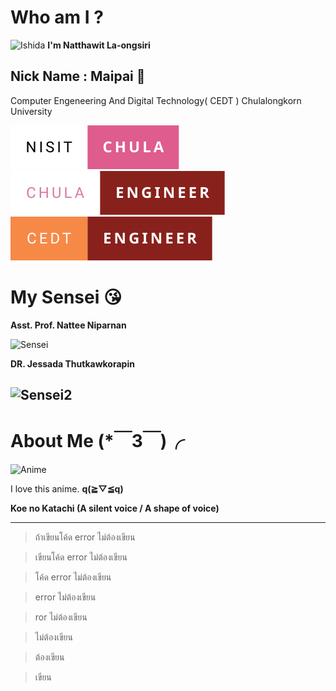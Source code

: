 # Who am I ?


![Ishida](https://www.google.co.th/url?sa=i&url=https%3A%2F%2Fwww.pinterest.com%2Fpin%2F415879346830713453%2F&psig=AOvVaw0gFA0xincmyDsWqATLUGVA&ust=1724485802914000&source=images&cd=vfe&opi=89978449&ved=0CBMQjRxqFwoTCOjY1LHQiogDFQAAAAAdAAAAABBW)
**I'm Natthawit La-ongsiri**


Nick Name : Maipai 🎍
---
Computer Engeneering And Digital Technology( CEDT ) Chulalongkorn University


![nisitchula](https://github.com/maipai01/maipai01/blob/main/nisit-chula.svg)
![forthebadge](https://github.com/CEDT-Chula/For-The-Cedt-Badge/blob/main/badges/chula-engineer.svg?raw=true)
![CEDTbadge](https://github.com/maipai01/maipai01/blob/main/cedt-engineer.svg)
# My Sensei 😘
**Asst. Prof. Nattee Niparnan**


![Sensei](https://cdn.discordapp.com/avatars/428960062699208734/6aeae449ad58f6ed72cfa0fbfc82e370.webp?size=100)


**DR. Jessada Thutkawkorapin**


![Sensei2](https://cdn.discordapp.com/avatars/863314026180509707/1a94ae94156464e0627d9dceef78afc1.webp?size=100)
---
# About Me (*￣3￣)╭

![Anime](https://miro.medium.com/v2/resize:fit:1400/1*6vghLHfR5DfgCkFGLvUTBg.jpeg)

I love this anime. **q(≧▽≦q)**


**Koe no Katachi (A silent voice / A shape of voice)**

---

> ถ้าเขียนโค้ด error ไม่ต้องเขียน


> เขียนโค้ด error ไม่ต้องเขียน


> โค้ด error ไม่ต้องเขียน


> error ไม่ต้องเขียน


> ror ไม่ต้องเขียน


> ไม่ต้องเขียน


> ต้องเขียน


> เขียน
